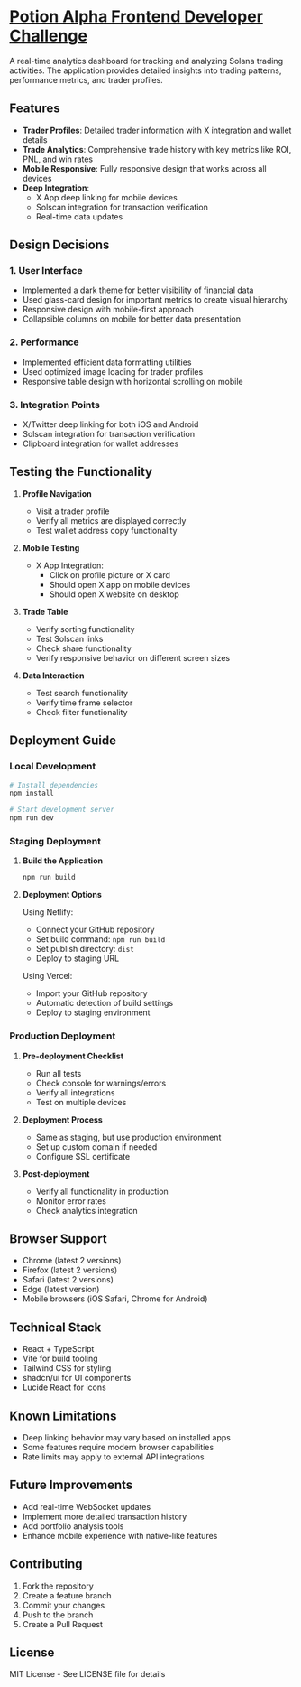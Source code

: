 
# [Potion Alpha Frontend Developer Challenge](https://docs.potionvision.com/frontend-developer-challenge-2025-02)

A real-time analytics dashboard for tracking and analyzing Solana trading activities. The application provides detailed insights into trading patterns, performance metrics, and trader profiles.

## Features

- **Trader Profiles**: Detailed trader information with X integration and wallet details
- **Trade Analytics**: Comprehensive trade history with key metrics like ROI, PNL, and win rates
- **Mobile Responsive**: Fully responsive design that works across all devices
- **Deep Integration**: 
  - X App deep linking for mobile devices
  - Solscan integration for transaction verification
  - Real-time data updates

## Design Decisions

### 1. User Interface
- Implemented a dark theme for better visibility of financial data
- Used glass-card design for important metrics to create visual hierarchy
- Responsive design with mobile-first approach
- Collapsible columns on mobile for better data presentation

### 2. Performance
- Implemented efficient data formatting utilities
- Used optimized image loading for trader profiles
- Responsive table design with horizontal scrolling on mobile

### 3. Integration Points
- X/Twitter deep linking for both iOS and Android
- Solscan integration for transaction verification
- Clipboard integration for wallet addresses

## Testing the Functionality

1. **Profile Navigation**
   - Visit a trader profile
   - Verify all metrics are displayed correctly
   - Test wallet address copy functionality

2. **Mobile Testing**
   - X App Integration:
     - Click on profile picture or X card
     - Should open X app on mobile devices
     - Should open X website on desktop

3. **Trade Table**
   - Verify sorting functionality
   - Test Solscan links
   - Check share functionality
   - Verify responsive behavior on different screen sizes

4. **Data Interaction**
   - Test search functionality
   - Verify time frame selector
   - Check filter functionality

## Deployment Guide

### Local Development
```bash
# Install dependencies
npm install

# Start development server
npm run dev
```

### Staging Deployment

1. **Build the Application**
   ```bash
   npm run build
   ```

2. **Deployment Options**

   Using Netlify:
   - Connect your GitHub repository
   - Set build command: `npm run build`
   - Set publish directory: `dist`
   - Deploy to staging URL

   Using Vercel:
   - Import your GitHub repository
   - Automatic detection of build settings
   - Deploy to staging environment

### Production Deployment

1. **Pre-deployment Checklist**
   - Run all tests
   - Check console for warnings/errors
   - Verify all integrations
   - Test on multiple devices

2. **Deployment Process**
   - Same as staging, but use production environment
   - Set up custom domain if needed
   - Configure SSL certificate

3. **Post-deployment**
   - Verify all functionality in production
   - Monitor error rates
   - Check analytics integration

## Browser Support

- Chrome (latest 2 versions)
- Firefox (latest 2 versions)
- Safari (latest 2 versions)
- Edge (latest version)
- Mobile browsers (iOS Safari, Chrome for Android)

## Technical Stack

- React + TypeScript
- Vite for build tooling
- Tailwind CSS for styling
- shadcn/ui for UI components
- Lucide React for icons

## Known Limitations

- Deep linking behavior may vary based on installed apps
- Some features require modern browser capabilities
- Rate limits may apply to external API integrations

## Future Improvements

- Add real-time WebSocket updates
- Implement more detailed transaction history
- Add portfolio analysis tools
- Enhance mobile experience with native-like features

## Contributing

1. Fork the repository
2. Create a feature branch
3. Commit your changes
4. Push to the branch
5. Create a Pull Request

## License

MIT License - See LICENSE file for details
